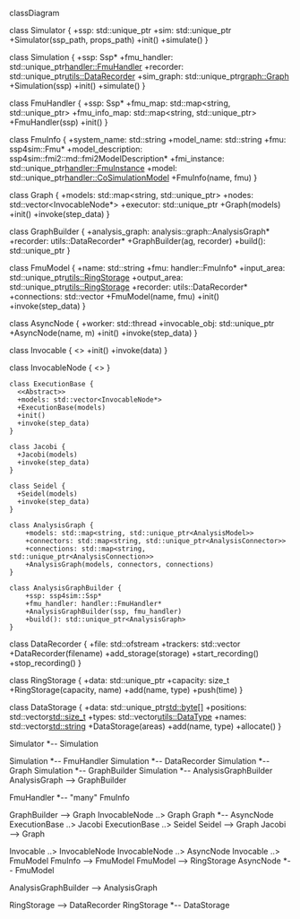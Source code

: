 classDiagram

class Simulator {
  +ssp: std::unique_ptr<Ssp>
  +sim: std::unique_ptr<Simulation>
  +Simulator(ssp_path, props_path)
  +init()
  +simulate()
}

class Simulation {
  +ssp: Ssp*
  +fmu_handler: std::unique_ptr<handler::FmuHandler>
  +recorder: std::unique_ptr<utils::DataRecorder>
  +sim_graph: std::unique_ptr<graph::Graph>
  +Simulation(ssp)
  +init()
  +simulate()
}


  class FmuHandler {
    +ssp: Ssp*
    +fmu_map: std::map<string, std::unique_ptr<Fmu>>
    +fmu_info_map: std::map<string, std::unique_ptr<FmuInfo>>
    +FmuHandler(ssp)
    +init()
  }

  class FmuInfo {
    +system_name: std::string
    +model_name: std::string
    +fmu: ssp4sim::Fmu*
    +model_description: ssp4sim::fmi2::md::fmi2ModelDescription*
    +fmi_instance: std::unique_ptr<handler::FmuInstance>
    +model: std::unique_ptr<handler::CoSimulationModel>
    +FmuInfo(name, fmu)
  }



  class Graph {
    +models: std::map<string, std::unique_ptr<InvocableNode>>
    +nodes: std::vector<InvocableNode*>
    +executor: std::unique_ptr<ExecutionBase>
    +Graph(models)
    +init()
    +invoke(step_data)
  }

  class GraphBuilder {
    +analysis_graph: analysis::graph::AnalysisGraph*
    +recorder: utils::DataRecorder*
    +GraphBuilder(ag, recorder)
    +build(): std::unique_ptr<Graph>
  }

  class FmuModel {
    +name: std::string
    +fmu: handler::FmuInfo*
    +input_area: std::unique_ptr<utils::RingStorage>
    +output_area: std::unique_ptr<utils::RingStorage>
    +recorder: utils::DataRecorder*
    +connections: std::vector<ConnectionInfo>
    +FmuModel(name, fmu)
    +init()
    +invoke(step_data)
  }

  class AsyncNode {
    +worker: std::thread
    +invocable_obj: std::unique_ptr<Invocable>
    +AsyncNode(name, m)
    +init()
    +invoke(step_data)
  }

  class Invocable {
    <<Interface>>
    +init()
    +invoke(data)
  }

  class InvocableNode {
    <<Interface>>
  }


    class ExecutionBase {
      <<Abstract>>
      +models: std::vector<InvocableNode*>
      +ExecutionBase(models)
      +init()
      +invoke(step_data)
    }

    class Jacobi {
      +Jacobi(models)
      +invoke(step_data)
    }

    class Seidel {
      +Seidel(models)
      +invoke(step_data)
    }

    class AnalysisGraph {
        +models: std::map<string, std::unique_ptr<AnalysisModel>>
        +connectors: std::map<string, std::unique_ptr<AnalysisConnector>>
        +connections: std::map<string, std::unique_ptr<AnalysisConnection>>
        +AnalysisGraph(models, connectors, connections)
    }

    class AnalysisGraphBuilder {
        +ssp: ssp4sim::Ssp*
        +fmu_handler: handler::FmuHandler*
        +AnalysisGraphBuilder(ssp, fmu_handler)
        +build(): std::unique_ptr<AnalysisGraph>
    }


  class DataRecorder {
    +file: std::ofstream
    +trackers: std::vector<Tracker>
    +DataRecorder(filename)
    +add_storage(storage)
    +start_recording()
    +stop_recording()
  }

  class RingStorage {
    +data: std::unique_ptr<DataStorage>
    +capacity: size_t
    +RingStorage(capacity, name)
    +add(name, type)
    +push(time)
  }

  class DataStorage {
    +data: std::unique_ptr<std::byte[]>
    +positions: std::vector<std::size_t>
    +types: std::vector<utils::DataType>
    +names: std::vector<std::string>
    +DataStorage(areas)
    +add(name, type)
    +allocate()
  }


Simulator *-- Simulation

Simulation *-- FmuHandler
Simulation *-- DataRecorder
Simulation *-- Graph
Simulation *--  GraphBuilder
Simulation *--  AnalysisGraphBuilder
AnalysisGraph --> GraphBuilder

FmuHandler *-- "many" FmuInfo

GraphBuilder --> Graph
InvocableNode ..> Graph
Graph *-- AsyncNode
ExecutionBase ..> Jacobi 
ExecutionBase ..> Seidel 
Seidel --> Graph 
Jacobi --> Graph 

Invocable ..> InvocableNode
InvocableNode ..> AsyncNode
Invocable ..> FmuModel
FmuInfo --> FmuModel
FmuModel --> RingStorage
AsyncNode *-- FmuModel

AnalysisGraphBuilder --> AnalysisGraph

RingStorage --> DataRecorder
RingStorage *-- DataStorage
